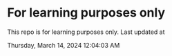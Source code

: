 # For learning purposes only
This repo is for learning purposes only.
Last updated at

Thursday, March 14, 2024 12:04:03 AM

